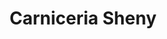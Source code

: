 ---
title: "Carniceria Sheny"
url: /zona-19-ciudad-de-guatemala/carniceria-sheny/
shop: Metzgerei
---